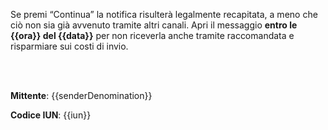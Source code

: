 Se premi “Continua” la notifica risulterà legalmente recapitata, a meno che ciò non sia già avvenuto tramite altri canali.
Apri il messaggio **entro le {{ora}} del {{data}}** per non riceverla anche tramite raccomandata e risparmiare sui costi di invio.

<br />
<br />

__Mittente__: {{senderDenomination}}

__Codice IUN__: {{iun}}